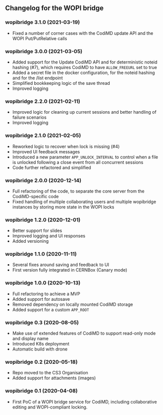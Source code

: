 ## Changelog for the WOPI bridge

### wopibridge 3.1.0 (2021-03-19)
* Fixed a number of corner cases with the CodiMD
  update API and the WOPI Put/PutRelative calls

### wopibridge 3.0.0 (2021-03-05)
* Added support for the Update CodiMD API and for
  deterministic noteid hashing (#7), which requires
  CodiMD to have `ALLOW_FREEURL` set to true
* Added a secret file in the docker configuration,
  for the noteid hashing and for the /list endpoint
* Simplified bookkeeping logic of the save thread
* Improved logging

### wopibridge 2.2.0 (2021-02-11)
* Improved logic for cleaning up current sessions
  and better handling of failure scenarios
* Improved logging

### wopibridge 2.1.0 (2021-02-05)

* Reworked logic to recover when lock is missing (#4)
* Improved UI feedback messages
* Introduced a new parameter `APP_UNLOCK_INTERVAL`
  to control when a file is unlocked following
  a close event from all concurrent sessions
* Code further refactored and simplified

### wopibridge 2.0.0 (2020-12-14)

* Full refactoring of the code, to separate
  the core server from the CodiMD-specific code
* Fixed handling of multiple collaborating users
  and multiple wopibridge instances by storing
  more state in the WOPI locks

### wopibridge 1.2.0 (2020-12-01)

* Better support for slides
* Improved logging and UI responses
* Added versioning

### wopibridge 1.1.0 (2020-11-11)

* Several fixes around saving and feedback to UI
* First version fully integrated in CERNBox (Canary mode)

### wopibridge 1.0.0 (2020-10-13)

* Full refactoring to achieve a MVP
* Added support for autosave
* Removed dependency on locally mounted CodiMD storage
* Added support for a custom `APP_ROOT`

### wopibridge 0.3 (2020-08-05)

* Make use of extended features of CodiMD to support
  read-only mode and display name
* Introduced K8s deployment
* Automatic build with drone

### wopibridge 0.2 (2020-05-18)

* Repo moved to the CS3 Organisation
* Added support for attachments (images)

### wopibridge 0.1 (2020-04-08)

* First PoC of a WOPI bridge service for CodiMD,
  including collaborative editing and WOPI-compliant locking.

